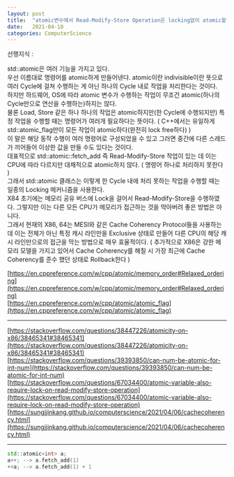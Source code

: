 ```yaml
---
layout: post
title:  "atomic변수에서 Read-Modify-Store Operation은 locking없이 atomic할까?"
date:   2021-04-10
categories: ComputerScience
---
```


선행지식 :      

std::atomic은 여러 기능을 가지고 있다.       
우선 이름대로 명령어를 atomic하게 만들어낸다. atomic이란 indivisible이란 뜻으로 여러 Cycle에 걸쳐 수행하는 게 아닌 하나의 Cycle 내로 작업을 처리한다는 것이다.          
하지만 하드웨어, OS에 따라 atomic 변수가 수행하는 작업이 무조건 atomic(하나의 Cycle만으로 연산을 수행하는)하지는 않다.       
물론 Load, Store 같은 하나 하나의 작업은 atomic하지만(한 Cycle에 수행되지만) 특정 작업을 수행할 때는 명령어가 여러개 필요하다는 뜻이다. ( C++에서는 유일하게 std::atomic_flag만이 모든 작업이 atomic하다(완전히 lock free하다) )              
이 말은 해당 동작 수행이 여러 명령어로 구성되었을 수 있고 그러면 중간에 다른 스레드가 끼어들어 이상한 값을 만들 수도 있다는 것이다.       
대표적으로 std::atomic::fetch_add 즉 Read-Modify-Store 작업이 있는 데 이는 CPU에 따라 다르지만 대채적으로 atomic하지 않다. ( 명령어 하나로 처리하지 못한다 )      
그래서 std::atomic 클래스는 이렇게 한 Cycle 내에 처리 못하는 작업을 수행할 때는 일종의 Locking 메커니즘을 사용한다.        
X84 초기에는 메모리 공유 버스에 Lock을 걸어서 Read-Modify-Store을 수행하였다. 그렇지만 이는 다른 모든 CPU가 메모리가 접근하는 것을 막아버려 좋은 방법은 아니다.            
그래서 현재의 X86, 64는 MESI와 같은 Cache Coherency Protocol들을 사용하는 데 이는 전체가 아닌 특정 캐시 라인만을 Exclusive 상태로 만들어 다른 CPU의 해당 캐시 라인만으로의 접근을 막는 방법으로 매우 효율적이다. ( 추가적으로 X86은 강한 메모리 모델을 가지고 있어서 Cache Coherency를 해칠 시 가장 최근에 Cache Coherency를 준수 했던 상태로 Rollback한다 )

[https://en.cppreference.com/w/cpp/atomic/memory_order#Relaxed_ordering](https://en.cppreference.com/w/cpp/atomic/memory_order#Relaxed_ordering)       
[https://en.cppreference.com/w/cpp/atomic/atomic_flag](https://en.cppreference.com/w/cpp/atomic/atomic_flag)           


-----------------------------------------------------

[https://stackoverflow.com/questions/38447226/atomicity-on-x86/38465341#38465341](https://stackoverflow.com/questions/38447226/atomicity-on-x86/38465341#38465341)                 
[https://stackoverflow.com/questions/39393850/can-num-be-atomic-for-int-num](https://stackoverflow.com/questions/39393850/can-num-be-atomic-for-int-num)       
[https://stackoverflow.com/questions/67034400/atomic-variable-also-require-lock-on-read-modify-store-operation](https://stackoverflow.com/questions/67034400/atomic-variable-also-require-lock-on-read-modify-store-operation)        
[https://sungjjinkang.github.io/computerscience/2021/04/06/cachecoherency.html](https://sungjjinkang.github.io/computerscience/2021/04/06/cachecoherency.html)        

-----------------------------------------------------

```c++
std::atomic<int> a;
a++; --> a.fetch_add(1)
++a; --> a.fetch_add(1) + 1
```
